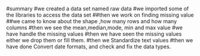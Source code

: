 #summary
#we created a data set named raw data
#we imported some of the libraries to access the data set
##then we work on finding missing value
##we came to know about the shape ,how many rows and how many columns
#then we see the mean,median,mode, min and max value
#we have handle the missing values
#then we have seen the missing values either we drop them or fill them.
#then we  Standardize text values 
#then we have done  Convert date formats, and check and fix the data types.
